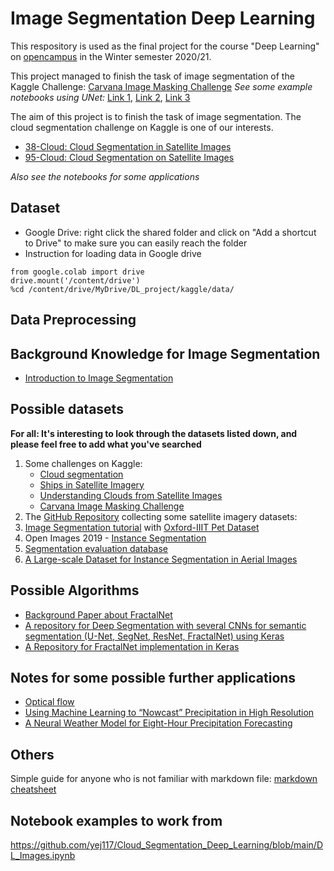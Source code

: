 # Image Segmentation Deep Learning 

This respository is used as the final project for the course "Deep Learning" on [opencampus](https://edu.opencampus.sh/) in the Winter semester 2020/21.

This project managed to finish the task of image segmentation of the Kaggle Challenge: [Carvana Image Masking Challenge](https://www.kaggle.com/c/carvana-image-masking-challenge/overview)
*See some example notebooks using UNet:* [Link 1](https://www.kaggle.com/hotuanlong/u-net/notebook), [Link 2](https://www.kaggle.com/gargkaman7/semantic-segemntation), [Link 3](https://www.kaggle.com/uysimty/carvana-image-masking#Model)


The aim of this project is to finish the task of image segmentation.
The cloud segmentation challenge on Kaggle is one of our interests.
* [38-Cloud: Cloud Segmentation in Satellite Images](https://www.kaggle.com/sorour/38cloud-cloud-segmentation-in-satellite-images)
* [95-Cloud: Cloud Segmentation on Satellite Images](https://www.kaggle.com/sorour/95cloud-cloud-segmentation-on-satellite-images/version/1)

*Also see the notebooks for some applications*

## Dataset
- Google Drive: right click the shared folder and click on "Add a shortcut to Drive" to make sure you can easily reach the folder
- Instruction for loading data in Google drive
```
from google.colab import drive
drive.mount('/content/drive')
%cd /content/drive/MyDrive/DL_project/kaggle/data/
```

## Data Preprocessing


## Background Knowledge for Image Segmentation
* [Introduction to Image Segmentation](https://www.analyticsvidhya.com/blog/2019/04/introduction-image-segmentation-techniques-python/)

## Possible datasets
**For all: It's interesting to look through the datasets listed down, and please feel free to add what you've searched**
1. Some challenges on Kaggle:
    - [Cloud segmentation](https://www.kaggle.com/sorour/38cloud-cloud-segmentation-in-satellite-images)
    - [Ships in Satellite Imagery](https://www.kaggle.com/rhammell/ships-in-satellite-imagery)
    - [Understanding Clouds from Satellite Images](https://www.kaggle.com/c/understanding_cloud_organization) 
    - [Carvana Image Masking Challenge](https://www.kaggle.com/c/carvana-image-masking-challenge/overview)
2. The [GitHub Repository](https://github.com/chrieke/awesome-satellite-imagery-datasets) collecting some satellite imagery datasets: 
3. [Image Segmentation tutorial](https://www.tensorflow.org/tutorials/images/segmentation) with [Oxford-IIIT Pet Dataset](https://www.robots.ox.ac.uk/%7Evgg/data/pets/)
4. Open Images 2019 - [Instance Segmentation](https://www.kaggle.com/c/open-images-2019-instance-segmentation/data)
5. [Segmentation evaluation database](http://www.wisdom.weizmann.ac.il/~vision/Seg_Evaluation_DB/index.html)
6. [A Large-scale Dataset for Instance Segmentation in Aerial Images](https://captain-whu.github.io/iSAID/dataset.html)

## Possible Algorithms
* [Background Paper about FractalNet](https://arxiv.org/pdf/1605.07648.pdf)
* [A repository for Deep Segmentation with several CNNs for semantic segmentation (U-Net, SegNet, ResNet, FractalNet) using Keras](https://github.com/danielelic/deep-segmentation/blob/master/train_fractal_unet.py)
* [A Repository for FractalNet implementation in Keras](https://github.com/snf/keras-fractalnet/blob/master/src/fractalnet.py)


## Notes for some possible further applications
* [Optical flow](https://nanonets.com/blog/optical-flow/)
* [Using Machine Learning to “Nowcast” Precipitation in High Resolution](https://ai.googleblog.com/2020/01/using-machine-learning-to-nowcast.html)
* [A Neural Weather Model for Eight-Hour Precipitation Forecasting](https://ai.googleblog.com/2020/03/a-neural-weather-model-for-eight-hour.html)


## Others 
Simple guide for anyone who is not familiar with markdown file: [markdown cheatsheet](https://guides.github.com/pdfs/markdown-cheatsheet-online.pdf)

## Notebook examples to work from
https://github.com/yej117/Cloud_Segmentation_Deep_Learning/blob/main/DL_Images.ipynb



